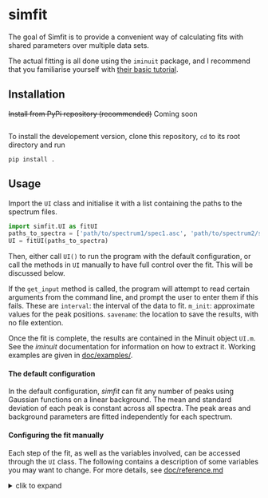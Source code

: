 # simfit

The goal of Simfit is to provide a convenient way of calculating fits with shared parameters over multiple data sets. 

The actual fitting is all done using the `iminuit` package, and I recommend that you familiarise yourself with [their basic tutorial](https://iminuit.readthedocs.io/en/stable/tutorial/basic_tutorial.html).

## Installation

~~Install from PyPi repository (recommended)~~ Coming soon

```

```

To install the developement version, clone this repository, `cd` to its root directory and run

```
pip install .
```

## Usage

Import the `UI` class and initialise it with a list containing the paths to the spectrum files.

```python
import simfit.UI as fitUI
paths_to_spectra = ['path/to/spectrum1/spec1.asc', 'path/to/spectrum2/spec2.asc']
UI = fitUI(paths_to_spectra)
```

Then, either call `UI()` to run the program with the default configuration, or call the methods in `UI` manually to have full control over the fit. This will be discussed below.

If the `get_input` method is called, the program will attempt to read certain arguments from the command line, and prompt the user to enter them if this fails. These are
`interval`: the interval of the data to fit. 
`m_init`: approximate values for the peak positions. 
`savename`: the location to save the results, with no file extention. 

Once the fit is complete, the results are contained in the Minuit object `UI.m`. See the _iminuit_ documentation for information on how to extract it.
Working examples are given in [doc/examples/](./doc/examples/).

#### The default configuration

In the default configuration, *simfit* can fit any number of peaks using Gaussian functions on a linear background. The mean and standard deviation of each peak is constant across all spectra. The peak areas and background parameters are fitted independently for each spectrum.

#### Configuring the fit manually

Each step of the fit, as well as the variables involved, can be accessed through the `UI` class. The following contains a description of some variables you may want to change. For more details, see [doc/reference.md](./doc/reference.md)

<details>
<summary>clik to expand</summary>
<p>

- `self.function_string` : 
  This is a string which, when executed, defines the function to be fitted to the data. The function should take `x` as the first argument, followed by single parameters to fit. The program does not support array parameters, because the selection of common parameters is name based.
  The default string is created in `make_Gaussian(self)`. This method may be usefull as a template when creating your own fit functions.  

-  `self.Chi2`:
  This is the  χ<sup>2</sup> cost function which is minimised by `Migrad`. It is defined in `make_chi2(self, fit_function: callable`) as
  
  ```python
  self.Chi2 = self.Fit.Chi2(self.interval, fit_function, [*self.listall('A'),'slope','offset'])
  ```
  You will only want to change the last parameter, which is a list of the parameters to be fitted independently for each spectrum. By default these are the areas of all peaks and the background parameters.
  
- `self.initial_values`:
  This is a `dict` containing the initial values for all parameters of the fit. For those parameters which are fitted independantly, that is one value for each spectrum.
  The default is defined in `set_initial_values(self)`. It is recommended to copy and modify this function to generate custom initial values. 

- `self.m` attributes:
  `self.m.limits`: the limits of the fitted parameters, by default the peak areas are positive.
  `self.m.fixed`: can be used to fix the value of fitted parameters. `False` by default.
  `self.m.values`: the current values of the fitted parameters.
  See the *iminuit* documentation for more information.

</p>
</details>

 

